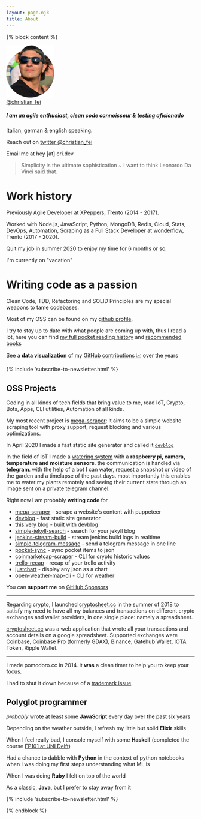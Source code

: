 ```yaml
---
layout: page.njk
title: About
---
```


{% block content %}
<div class="cf">
  <a href="https://twitter.com/christian_fei" class="no-underline track-about-image-twitter">
    <picture>
      <source srcset="/assets/images/cf4.webp" type="image/webp">
      <img class="avatar-image no-shadow" src="/assets/images/cf4.png" alt="me with sunglasses">
    </picture>
    <br>@christian_fei
  </a>
</div>

<h5 class="no-anchor">I am an agile enthusiast, clean code connoisseur & testing aficionado</h5>

Italian, german & english speaking.

Reach out on [twitter @christian_fei](https://twitter.com/christian_fei)

Email me at hey [at] cri.dev

> Simplicity is the ultimate sophistication ~ I want to think Leonardo Da Vinci said that.


# Work history

Previously Agile Developer at XPeppers, Trento (2014 - 2017).

Worked with Node.js, JavaScript, Python, MongoDB, Redis, Cloud, Stats, DevOps, Automation, Scraping as a Full Stack Developer at [wonderflow](https://www.wonderflow.co), Trento (2017 - 2020).

Quit my job in summer 2020 to enjoy my time for 6 months or so.

I'm currently on "vacation"


# Writing code as a passion

Clean Code, TDD, Refactoring and SOLID Principles are my special weapons to tame codebases.

Most of my OSS can be found on my [github profile](https://github.com/christian-fei).

I try to stay up to date with what people are coming up with, thus I read a lot, here you can find [my full pocket reading history](/pocket/) and [recommended books](/books/)

See a **data visualization** of my [GitHub contributions 📈](/contributions) over the years

{% include 'subscribe-to-newsletter.html' %}

## OSS Projects

Coding in all kinds of tech fields that bring value to me, read IoT, Crypto, Bots, Apps, CLI utilities, Automation of all kinds.

My most recent project is [mega-scraper](https://github.com/christian-fei/mega-scraper): it aims to be a simple website scraping tool with proxy support, request blocking and various optimizations.

In April 2020 I made a fast static site generator and called it [`devblog`](/posts/2020-04-19-devblog-yet-another-static-site-generator-seriously/)

In the field of IoT I made a [watering system](https://github.com/christian-fei/garden) with a **raspberry pi, camera, temperature and moisture sensors**. the communication is handled via **telegram**. with the help of a bot I can water, request a snapshot or video of the garden and a timelapse of the past days. most importantly this enables me to water my plants remotely and seeing their current state through an image sent on a private telegram channel.

Right now I am probably **writing code** for
- [mega-scraper](https://github.com/christian-fei/mega-scraper) - scrape a website's content with puppeteer
- [devblog](https://github.com/christian-fei/devblog) - fast static site generator
- [this very blog](https://github.com/christian-fei/christian-fei.github.io) - built with [devblog](/posts/2020-04-19-devblog-yet-another-static-site-generator-seriously/)
- [simple-jekyll-search](https://github.com/christian-fei/simple-jekyll-search) - search for your jekyll blog
- [jenkins-stream-build](https://github.com/christian-fei/jenkins-stream-build) - stream jenkins build logs in realtime
- [simple-telegram-message](https://github.com/christian-fei/simple-telegram-message) - send a telegram message in one line
- [pocket-sync](https://github.com/christian-fei/pocket-sync) - sync pocket items to json
- [coinmarketcap-scraper](https://github.com/christian-fei/coinmarketcap-scraper) - CLI for crypto historic values
- [trello-recap](https://github.com/christian-fei/trello-recap) - recap of your trello activity
- [justchart](https://github.com/christian-fei/justchart) - display any json as a chart
- [open-weather-map-cli](https://github.com/christian-fei/open-weather-map-cli) - CLI for weather

You can **support me** on [GitHub Sponsors](https://github.com/sponsors/christian-fei)

---

Regarding crypto, I launched [cryptosheet.cc](https://cryptosheet.cc/) in the summer of 2018 to satisfy my need to have all my balances and transactions on different crypto exchanges and wallet providers, in one single place: namely a spreadsheet.

[cryptosheet.cc](https://cryptosheet.cc/) was a web application that wrote all your transactions and account details on a google spreadsheet. Supported exchanges were Coinbase, Coinbase Pro (formerly GDAX), Binance, Gatehub Wallet, IOTA Token, Ripple Wallet.

---

I made pomodoro.cc in 2014. it **was** a clean timer to help you to keep your focus.

I had to shut it down because of a [trademark issue](/posts/2020-02-13-So-Long-and-Thanks-for-All-the-Veggies/).


## Polyglot programmer

*probably* wrote at least some **JavaScript** every day over the past six years

Depending on the weather outside, I refresh my little but solid **Elixir** skills

When I feel really bad, I console myself with some **Haskell** (completed the course [FP101 at UNI Delft](https://www.edx.org/course/introduction-functional-programming-delftx-fp101x-0))

Had a chance to dabble with **Python** in the context of python notebooks when I was doing my first steps understanding what ML is

When I was doing **Ruby** I felt on top of the world

As a classic, **Java**, but I prefer to stay away from it

{% include 'subscribe-to-newsletter.html' %}

{% endblock %}

